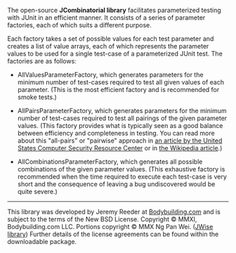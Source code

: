 The open-source **JCombinatorial library** facilitates parameterized testing with JUnit in an efficient manner. It consists of a series of parameter factories, each of which suits a different purpose.

Each factory takes a set of possible values for each test parameter and creates a list of value arrays, each of which represents the parameter values to be used for a single test-case of a parameterized JUnit test. The factories are as follows:

  * AllValuesParameterFactory, which generates parameters for the minimum number of test-cases required to test all given values of each parameter. (This is the most efficient factory and is recommended for smoke tests.)

  * AllPairsParameterFactory, which generates parameters for the minimum number of test-cases required to test all pairings of the given parameter values. (This factory provides what is typically seen as a good balance between efficiency and completeness in testing. You can read more about this "all-pairs" or "pairwise" approach in [an article by the United States Computer Security Resource Center](http://csrc.nist.gov/groups/SNS/acts/index.html) or in [the Wikipedia article](http://en.wikipedia.org/wiki/All-pairs_testing).)

  * AllCombinationsParameterFactory, which generates all possible combinations of the given parameter values. (This exhaustive factory is recommended when the time required to execute each test-case is very short and the consequence of leaving a bug undiscovered would be quite severe.)


---

This library was developed by Jeremy Reeder at [Bodybuilding.com](http://www.bodybuilding.com/) and is subject to the terms of the New BSD License. Copyright © MMXI, Bodybuilding.com LLC. Portions copyright © MMX Ng Pan Wei. ([JWise library](http://code.google.com/p/jwise/)) Further details of the license agreements can be found within the downloadable package.